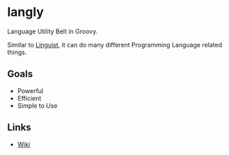 # langly

Language Utility Belt in Groovy.

Similar to [Linguist](https://github.com/github/linguist/), it can do many different Programming Language related things.

## Goals

- Powerful
- Efficient
- Simple to Use

## Links

- [Wiki](https://github.com/DirectMyFile/langly/wiki)
